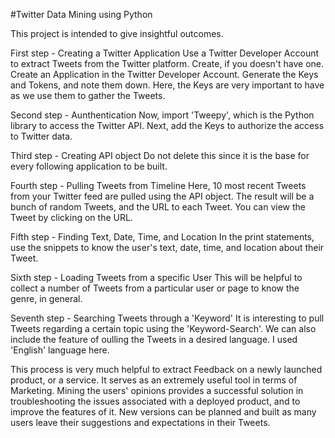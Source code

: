 #Twitter Data Mining using Python

This project is intended to give insightful outcomes.


First step -  Creating a Twitter Application
Use a Twitter Developer Account to extract Tweets from the Twitter platform. Create, if you doesn't have one. Create an Application in the Twitter Developer Account. Generate the Keys and Tokens, and note them down. Here, the Keys are very important to have as we use them to gather the Tweets.


Second step - Aunthentication
Now, import 'Tweepy', which is the Python library to access the Twitter API. Next, add the Keys to authorize the access to Twitter data.


Third step - Creating API object
Do not delete this since it is the base for every following application to be built.


Fourth step - Pulling Tweets from Timeline
Here, 10 most recent Tweets from your Twitter feed are pulled using the API object. The result will be a bunch of random Tweets, and the URL to each Tweet. You can view the Tweet by clicking on the URL.


Fifth step - Finding Text, Date, Time, and Location 
In the print statements, use the snippets to know the user's text, date, time, and location about their Tweet.


Sixth step - Loading Tweets from a specific User
This will be helpful to collect a number of Tweets from a particular user or page to know the genre, in general.


Seventh step - Searching Tweets through a 'Keyword'
It is interesting to pull Tweets regarding a certain topic using the 'Keyword-Search'. We can also include the feature of oulling the Tweets in a desired language. I used 'English' language here. 




This process is very much helpful to extract Feedback on a newly launched product, or a service. It serves as an extremely useful tool in terms of Marketing. Mining the users' opinions provides a successful solution in troubleshooting the issues associated with a deployed product, and to improve the features of it. New versions can be planned and built as many users leave their suggestions and expectations in their Tweets.
